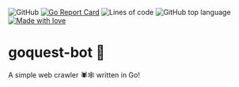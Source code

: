 ![GitHub](https://img.shields.io/github/license/tomlawson/goquest-bot)
[![Go Report Card](https://goreportcard.com/badge/github.com/tomlawson/goquest-bot)](https://goreportcard.com/report/github.com/tomlawson/goquest-bot)
![Lines of code](https://img.shields.io/tokei/lines/github/tomlawson/goquest-bot)
![GitHub top language](https://img.shields.io/github/languages/top/tomlawson/goquest-bot)
[![Made with love](https://img.shields.io/badge/made_with-%E2%99%A5-red)](https://tomlawson.uk/)

# goquest-bot :robot:
A simple web crawler :spider::spider_web: written in Go!



